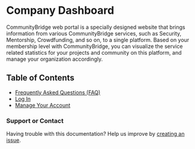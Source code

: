 # Company Dashboard

CommunityBridge web portal is a specially designed website that brings information from various CommunityBridge services, such as Security, Mentorship, Crowdfunding, and so on, to a single platform. Based on your membership level with CommunityBridge, you can visualize the service related statistics for your projects and community on this platform, and manage your organization accordingly.



## Table of Contents

* [Frequently Asked Questions \(FAQ\)](../)
* [Log In](../../sso/sign-in/)
* [Manage Your Account](manage-your-profile/)

### Support or Contact

Having trouble with this documentation? Help us improve by [creating an issue](https://github.com/communitybridge/docs/issues).

